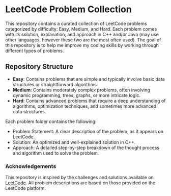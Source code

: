 # LeetCode Problem Collection
This repository contains a curated collection of LeetCode problems categorized by difficulty: Easy, Medium, and Hard. Each problem comes with its solution, explanation, and approach in C++ and/or Java (may use other languages, however these two are the most often used). The goal of this repository is to help me improve my coding skills by working through different types of problems.

## Repository Structure
- **Easy**: Contains problems that are simple and typically involve basic data structures or straightforward algorithms.
- **Medium**: Contains moderately complex problems, often involving dynamic programming, trees, graphs, or more intricate logic.
- **Hard**: Contains advanced problems that require a deep understanding of algorithms, optimization techniques, and sometimes more advanced data structures.

Each problem folder contains the following:
- Problem Statement: A clear description of the problem, as it appears on LeetCode.
- Solution: An optimized and well-explained solution in C++.
- Approach: A detailed step-by-step breakdown of the thought process and algorithm used to solve the problem.

### Acknowledgements

This repository is inspired by the challenges and solutions available on [LeetCode](https://leetcode.com/). All problem descriptions are based on those provided on the LeetCode platform.
